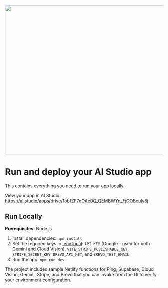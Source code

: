 <div align="center">
<img width="1200" height="475" alt="GHBanner" src="https://github.com/user-attachments/assets/0aa67016-6eaf-458a-adb2-6e31a0763ed6" />
</div>

# Run and deploy your AI Studio app

This contains everything you need to run your app locally.

View your app in AI Studio: https://ai.studio/apps/drive/1obfZF7oOAe0Q_QEMBWYn_FjOOBculy8j

## Run Locally

**Prerequisites:**  Node.js


1. Install dependencies:
   `npm install`
2. Set the required keys in [.env.local](.env.local): `API_KEY` (Google - used for both Gemini and Cloud Vision), `VITE_STRIPE_PUBLISHABLE_KEY`, `STRIPE_SECRET_KEY`, `BREVO_API_KEY`, and `BREVO_TEST_EMAIL`
3. Run the app:
   `npm run dev`

The project includes sample Netlify functions for Ping, Supabase, Cloud Vision, Gemini, Stripe, and Brevo that you can invoke from the UI to verify your environment configuration.
